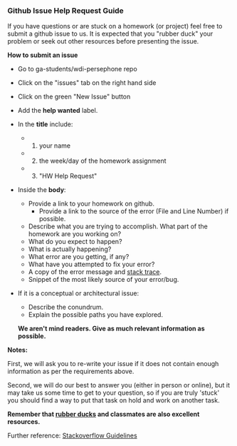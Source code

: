 ### Github Issue Help Request Guide

If you have questions or are stuck on a homework (or project) feel free to submit a github issue to us. It is expected that you "rubber duck" your problem or seek out other resources before presenting the issue.

**How to submit an issue**

* Go to ga-students/wdi-persephone repo
* Click on the "issues" tab on the right hand side
* Click on the green "New Issue" button
* Add the **help wanted** label.
* In the **title** include:
    * 1) your name
    * 2) the week/day of the homework assignment
    * 3) "HW Help Request"

* Inside the **body**:
    * Provide a link to your homework on github.
        * Provide a link to the source of the error (File and Line Number) if possible.
    * Describe what you are trying to accomplish. What part of the homework are you working on?
    * What do you expect to happen?
    * What is actually happening?
    * What error are you getting, if any?
    * What have you attempted to fix your error?
    * A copy of the error message and [stack trace](https://en.wikipedia.org/wiki/Stack_trace).
    * Snippet of the most likely source of your error/bug.

* If it is a conceptual or architectural issue:
    * Describe the conundrum.
    * Explain the possible paths you have explored.


    **We aren't mind readers. Give as much relevant information as possible.**


**Notes:**

First, we will ask you to re-write your issue if it does not contain enough information as per the requirements above.

Second, we will do our best to answer you (either in person or online), but it may take us some time to get to your question, so if you are truly 'stuck' you should find a way to put that task on hold and work on another task.

**Remember that [rubber ducks](https://en.wikipedia.org/wiki/Rubber_duck_debugging) and classmates are also excellent resources.**

Further reference: [Stackoverflow Guidelines](http://stackoverflow.com/help/how-to-ask)
